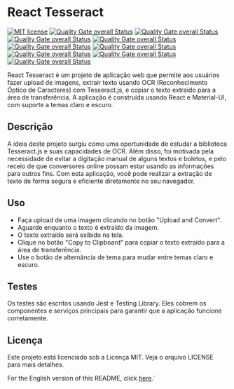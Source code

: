 # React Tesseract

[![MIT license](https://img.shields.io/badge/license-MIT-brightgreen.svg)](https://opensource.org/licenses/MIT)
[![Quality Gate overall Status](https://sonarcloud.io/api/project_badges/measure?project=fonteeboa_react-tesseract&metric=alert_status)](https://sonarcloud.io/summary/overall?id=fonteeboa_react-tesseract)
[![Quality Gate overall Status](https://sonarcloud.io/api/project_badges/measure?project=fonteeboa_react-tesseract&metric=security_rating)](https://sonarcloud.io/summary/overall?id=fonteeboa_react-tesseract)
[![Quality Gate overall Status](https://sonarcloud.io/api/project_badges/measure?project=fonteeboa_react-tesseract&metric=vulnerabilities)](https://sonarcloud.io/summary/overall?id=fonteeboa_react-tesseract)
[![Quality Gate overall Status](https://sonarcloud.io/api/project_badges/measure?project=fonteeboa_react-tesseract&metric=sqale_index)](https://sonarcloud.io/summary/overall?id=fonteeboa_react-tesseract)
[![Quality Gate overall Status](https://sonarcloud.io/api/project_badges/measure?project=fonteeboa_react-tesseract&metric=reliability_rating)](https://sonarcloud.io/summary/overall?id=fonteeboa_react-tesseract)
[![Quality Gate overall Status](https://sonarcloud.io/api/project_badges/measure?project=fonteeboa_react-tesseract&metric=duplicated_lines_density)](https://sonarcloud.io/summary/overall?id=fonteeboa_react-tesseract)
[![Quality Gate overall Status](https://sonarcloud.io/api/project_badges/measure?project=fonteeboa_react-tesseract&metric=code_smells)](https://sonarcloud.io/summary/overall?id=fonteeboa_react-tesseract)
[![Quality Gate overall Status](https://sonarcloud.io/api/project_badges/measure?project=fonteeboa_react-tesseract&metric=sqale_rating)](https://sonarcloud.io/summary/overall?id=fonteeboa_react-tesseract)
[![Quality Gate overall Status](https://sonarcloud.io/api/project_badges/measure?project=fonteeboa_react-tesseract&metric=coverage)](https://sonarcloud.io/summary/overall?id=fonteeboa_react-tesseract)

React Tesseract é um projeto de aplicação web que permite aos usuários fazer upload de imagens, extrair texto usando OCR (Reconhecimento Óptico de Caracteres) com Tesseract.js, e copiar o texto extraído para a área de transferência. A aplicação é construída usando React e Material-UI, com suporte a temas claro e escuro.

## Descrição

A ideia deste projeto surgiu como uma oportunidade de estudar a biblioteca Tesseract.js e suas capacidades de OCR. Além disso, foi motivada pela necessidade de evitar a digitação manual de alguns textos e boletos, e pelo receio de que conversores online possam estar usando as informações para outros fins. Com esta aplicação, você pode realizar a extração de texto de forma segura e eficiente diretamente no seu navegador.

## Uso

- Faça upload de uma imagem clicando no botão "Upload and Convert".
- Aguarde enquanto o texto é extraído da imagem.
- O texto extraído será exibido na tela.
- Clique no botão "Copy to Clipboard" para copiar o texto extraído para a área de transferência.
- Use o botão de alternância de tema para mudar entre temas claro e escuro.

## Testes

Os testes são escritos usando Jest e Testing Library. Eles cobrem os componentes e serviços principais para garantir que a aplicação funcione corretamente.

## Licença

Este projeto está licenciado sob a Licença MIT. Veja o arquivo LICENSE para mais detalhes.

For the English version of this README, click [here](README_EN.md).´
